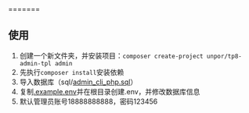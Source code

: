 =======
## 使用
1. 创建一个新文件夹，并安装项目：`composer create-project unpor/tp8-admin-tpl admin`
1. 先执行`composer install`安装依赖
2. 导入数据库（sql/[admin_cli_php.sql](sql%2Fadmin_cli_php.sql)）
3. 复制[.example.env](.example.env)并在根目录创建.env，并修改数据库信息
4. 默认管理员账号18888888888，密码123456
